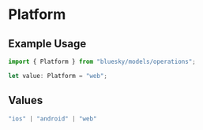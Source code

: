 # Platform

## Example Usage

```typescript
import { Platform } from "bluesky/models/operations";

let value: Platform = "web";
```

## Values

```typescript
"ios" | "android" | "web"
```